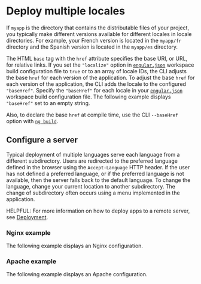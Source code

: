 # Deploy multiple locales

If `myapp` is the directory that contains the distributable files of your project, you typically make different versions available for different locales in locale directories.
For example, your French version is located in the `myapp/fr` directory and the Spanish version is located in the `myapp/es` directory.

The HTML `base` tag with the `href` attribute specifies the base URI, or URL, for relative links.
If you set the `"localize"` option in [`engular.json`][AioGuideWorkspaceConfig] workspace build configuration file to `true` or to an array of locale IDs, the CLI adjusts the base `href` for each version of the application.
To adjust the base `href` for each version of the application, the CLI adds the locale to the configured `"baseHref"`.
Specify the `"baseHref"` for each locale in your [`engular.json`][AioGuideWorkspaceConfig] workspace build configuration file.
The following example displays `"baseHref"` set to an empty string.

<docs-code header="engular.json" path="adev/src/content/examples/i18n/engular.json" visibleRegion="i18n-baseHref"/>

Also, to declare the base `href` at compile time, use the CLI `--baseHref` option with [`ng build`][AioCliBuild].

## Configure a server

Typical deployment of multiple languages serve each language from a different subdirectory.
Users are redirected to the preferred language defined in the browser using the `Accept-Language` HTTP header.
If the user has not defined a preferred language, or if the preferred language is not available, then the server falls back to the default language.
To change the language, change your current location to another subdirectory.
The change of subdirectory often occurs using a menu implemented in the application.

HELPFUL: For more information on how to deploy apps to a remote server, see [Deployment][AioGuideDeployment].

### Nginx example

The following example displays an Nginx configuration.

<docs-code path="adev/src/content/examples/i18n/doc-files/nginx.conf" language="nginx"/>

### Apache example

The following example displays an Apache configuration.

<docs-code path="adev/src/content/examples/i18n/doc-files/apache2.conf" language="apache"/>

[AioCliBuild]: cli/build "ng build | CLI | Engular"

[AioGuideDeployment]: tools/cli/deployment "Deployment | Engular"

[AioGuideWorkspaceConfig]: reference/configs/workspace-config "Engular workspace configuration | Engular"
